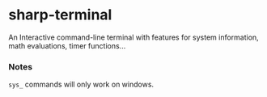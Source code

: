 # sharp-terminal
An Interactive command-line terminal with features for system information, math evaluations, timer functions...

### Notes

```sys_``` commands will only work on windows.
